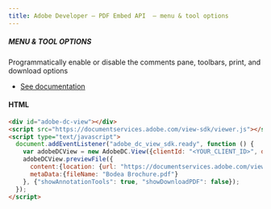 ```yaml
---
title: Adobe Developer — PDF Embed API  — menu & tool options
---
```


<TextBlock slots="heading, text, buttons"  theme="dark" hasCodeBlock className='bgBlue code-block-button-padding'/>

##### MENU & TOOL OPTIONS

Programmatically enable or disable the comments pane, toolbars, print, and download options

- [See documentation](/document-services/docs/overview/pdf-embed-api/howtos_ui/#menu-and-tool-options)

<CodeBlock slots="heading, code" repeat="1" languages="JSON, CURL, JSON" />

#### HTML

```html
<div id="adobe-dc-view"></div>
<script src="https://documentservices.adobe.com/view-sdk/viewer.js"></script>
<script type="text/javascript">
  document.addEventListener("adobe_dc_view_sdk.ready", function () {
    var adobeDCView = new AdobeDC.View({clientId: "<YOUR_CLIENT_ID>", divId: "adobe-dc-view"});
    adobeDCView.previewFile({
      content:{location: {url: "https://documentservices.adobe.com/view-sdk-demo/PDFs/Bodea Brochure.pdf"}},
      metaData:{fileName: "Bodea Brochure.pdf"}
    }, {"showAnnotationTools": true, "showDownloadPDF": false});
  });
</script>
```

<!--
<TextBlock slots="buttons"  theme="dark" className='bgBlue'/>

- [Get free cretentials](/src/pages/gettingstarted.md) -->